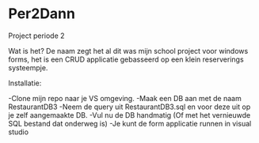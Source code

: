 # Per2Dann
Project periode 2

Wat is het?
De naam zegt het al dit was mijn school project voor windows forms, het is een CRUD applicatie gebasseerd op een klein reserverings systeempje.

Installatie:

-Clone mijn repo naar je VS omgeving.
-Maak een DB aan met de naam RestaurantDB3
-Neem de query uit RestaurantDB3.sql en voor deze uit op je zelf aangemaakte DB.
-Vul nu de DB handmatig (Of met het vernieuwde SQL bestand dat onderweg is)
-Je kunt de form applicatie runnen in visual studio
